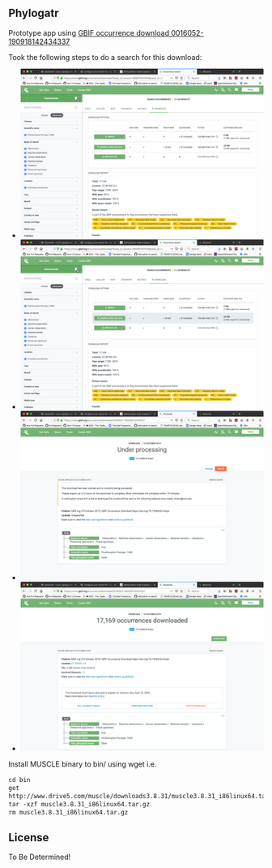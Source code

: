 ## Phylogatr

Prototype app using [GBIF occurrence download 0016052-190918142434337](https://www.gbif.org/occurrence/download/0016052-190918142434337)

Took the following steps to do a search for this download:

- ![gbif_search_0](doc/gbif_search_0.png)
- ![gbif_search_1](doc/gbif_search_1.png)
- ![gbif_search_2](doc/gbif_search_2.png)
- ![gbif_search_3](doc/gbif_search_3.png)

Install MUSCLE binary to bin/ using wget i.e.

    cd bin
    get http://www.drive5.com/muscle/downloads3.8.31/muscle3.8.31_i86linux64.tar.gz
    tar -xzf muscle3.8.31_i86linux64.tar.gz
    rm muscle3.8.31_i86linux64.tar.gz


## License

To Be Determined!
